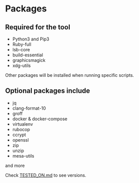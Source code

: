 # Packages

## Required for the tool

- Python3 and Pip3
- Ruby-full
- lsb-core
- build-essential
- graphicsmagick
- xdg-utils

Other packages will be installed when running specific scripts.

## Optional packages include

- jq
- clang-format-10
- groff
- docker & docker-compose
- virtualenv
- rubocop
- ccrypt
- openssl
- zip
- unzip
- mesa-utils

and more

Check [TESTED_ON.md](TESTED_ON.md) to see versions.
